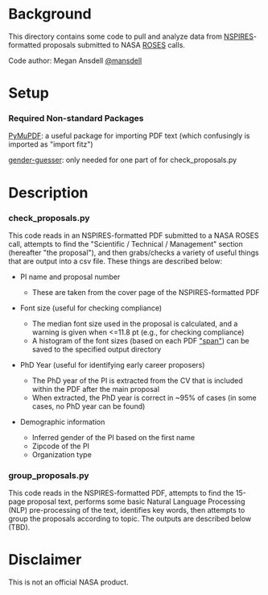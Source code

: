 # Background

This directory contains some code to pull and analyze data from [NSPIRES](https://nspires.nasaprs.com/external/)-formatted proposals submitted to NASA [ROSES](https://science.nasa.gov/researchers/roses-blogs) calls.

Code author: Megan Ansdell [@mansdell](https://github.com/mansdell)

# Setup

### Required Non-standard Packages

[PyMuPDF](https://pymupdf.readthedocs.io/en/latest/): a useful package for importing PDF text (which confusingly is imported as "import fitz")

[gender-guesser](https://pypi.org/project/gender-guesser/): only needed for one part of for check_proposals.py

# Description

### check_proposals.py

This code reads in an NSPIRES-formatted PDF submitted to a NASA ROSES call, attempts to find the "Scientific / Technical / Management" section (hereafter "the proposal"), and then grabs/checks a variety of useful things that are output into a csv file. These things are described below:

* PI name and proposal number
  - These are taken from the cover page of the NSPIRES-formatted PDF
  
* Font size (useful for checking compliance)
  - The median font size used in the proposal is calculated, and a warning is given when <=11.8 pt (e.g., for checking compliance)
  - A histogram of the font sizes (based on each PDF ["span"](https://pymupdf.readthedocs.io/en/latest/faq.html#how-to-analyze-font-characteristics)) can be saved to the specified output directory
  
* PhD Year (useful for identifying early career proposers)
  - The PhD year of the PI is extracted from the CV that is included within the PDF after the main proposal 
  - When extracted, the PhD year is correct in ~95% of cases (in some cases, no PhD year can be found)

* Demographic information
  - Inferred gender of the PI based on the first name
  - Zipcode of the PI 
  - Organization type

### group_proposals.py

This code reads in the NSPIRES-formatted PDF, attempts to find the 15-page proposal text, performs some basic Natural Language Processing (NLP) pre-processing of the text, identifies key words, then attempts to group the proposals according to topic. The outputs are described below (TBD).


# Disclaimer

This is not an official NASA product. 
